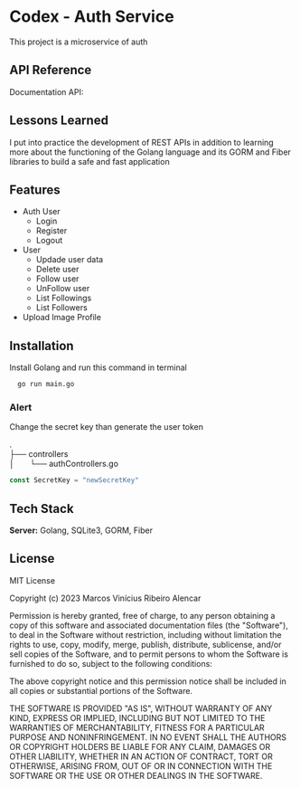 
# Codex - Auth Service


This project is a microservice of auth


## API Reference

Documentation API: 


## Lessons Learned

I put into practice the development of REST APIs in addition to learning more about the functioning of the Golang language and its GORM and Fiber libraries to build a safe and fast application



## Features

- Auth User
  - Login
  - Register
  - Logout
- User
  - Updade user data
  - Delete user
  - Follow user
  - UnFollow user
  - List Followings
  - List Followers
- Upload Image Profile


## Installation

Install Golang and run this command in terminal 

```bash
  go run main.go
```

### Alert

Change the secret key than generate the user token

. \
├── controllers \
│&nbsp;&nbsp;&nbsp;&nbsp;&nbsp;&nbsp;&nbsp;└── authControllers.go
 
```javascript
const SecretKey = "newSecretKey"
```


## Tech Stack

**Server:** Golang, SQLite3, GORM, Fiber

## License

MIT License

Copyright (c) 2023 Marcos Vinícius Ribeiro Alencar

Permission is hereby granted, free of charge, to any person obtaining a copy of this software and associated documentation files (the "Software"), to deal in the Software without restriction, including without limitation the rights to use, copy, modify, merge, publish, distribute, sublicense, and/or sell copies of the Software, and to permit persons to whom the Software is furnished to do so, subject to the following conditions:

The above copyright notice and this permission notice shall be included in all copies or substantial portions of the Software.

THE SOFTWARE IS PROVIDED "AS IS", WITHOUT WARRANTY OF ANY KIND, EXPRESS OR IMPLIED, INCLUDING BUT NOT LIMITED TO THE WARRANTIES OF MERCHANTABILITY, FITNESS FOR A PARTICULAR PURPOSE AND NONINFRINGEMENT. IN NO EVENT SHALL THE AUTHORS OR COPYRIGHT HOLDERS BE LIABLE FOR ANY CLAIM, DAMAGES OR OTHER LIABILITY, WHETHER IN AN ACTION OF CONTRACT, TORT OR OTHERWISE, ARISING FROM, OUT OF OR IN CONNECTION WITH THE SOFTWARE OR THE USE OR OTHER DEALINGS IN THE SOFTWARE.